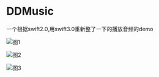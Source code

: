 # DDMusic
一个根据swift2.0,用swift3.0重新整了一下的播放音频的demo

![图1](https://cl.ly/160n3r3J263g)

![图2](https://cl.ly/3y3O2f461A03)

![图3]()
 

